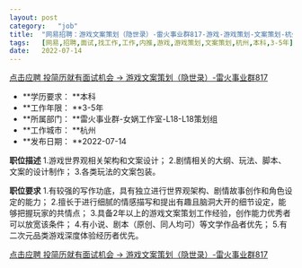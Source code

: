 ```yaml
---
layout:	post
category:	"job"
title:	"网易招聘：游戏文案策划（隐世录）-雷火事业群817-游戏-游戏策划-文案策划-杭州本科3-5年"
tags:	[网易,招聘,面试,找工作,工作,内推,游戏,游戏策划,文案策划,杭州,本科,3-5年]
date:	2022-07-14
---
```


[点击应聘 投简历就有面试机会 -> 游戏文案策划（隐世录）-雷火事业群817](http://mobile.bole.netease.com/bole/boleDetail?id=38153&employeeId=346f03c3cda5f04c&key=all)



- **学历要求： **本科
- **工作年限： **3-5年
- **所属部门： **雷火事业群-女娲工作室-L18-L18策划组
- **工作城市： **杭州
- **发布日期： **2022-07-14



**职位描述**
1.游戏世界观相关架构和文案设计；
2.剧情相关的大纲、玩法、脚本、文案的设计制作；
3.各类玩法的文案包装。



**职位要求**
1.有较强的写作功底，具有独立进行世界观架构、剧情故事创作和角色设定的能力；
2.擅长于进行细腻的情感描写和提出有趣且脑洞大开的细节设定，能够把握玩家的共情点；
3.具备2年以上的游戏文案策划工作经验，创作能力优秀者可以放宽该条件；
4.有小说、剧本（原创、同人均可）等文学作品者优先；
5.有二次元品类游戏深度体验经历者优先。



[点击应聘 投简历就有面试机会 -> 游戏文案策划（隐世录）-雷火事业群817](http://mobile.bole.netease.com/bole/boleDetail?id=38153&employeeId=346f03c3cda5f04c&key=all)